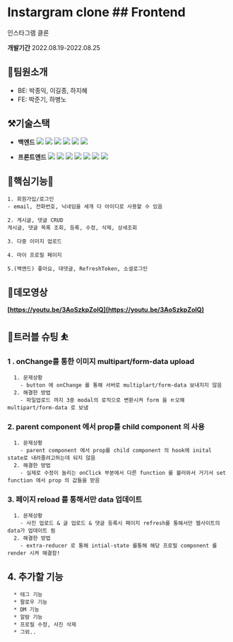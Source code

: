# Instargram clone ## Frontend

인스타그램 클론 

**개발기간**
2022.08.19-2022.08.25

## 👥팀원소개

- BE: 박종익, 이길종, 하지혜
- FE: 박준기, 하병노

## ⚒️기술스택

- **백엔드**
<img src="https://img.shields.io/badge/SpringBoot-6DB33F?style=flat&logo=SpringBoot&logoColor=white"/> <img src="https://img.shields.io/badge/Spring Security-6DB33F?style=flat&logo=Spring Security&logoColor=white"/> <img src="https://img.shields.io/badge/Java-007396?style=flat&logo=java&logoColor=white"/>  <img src="https://img.shields.io/badge/JWT-000000?style=flat&logo=JWT&logoColor=white"/> <img src="https://img.shields.io/badge/Gradle-02303A?style=flat&logo=Gradle&logoColor=white"/> <img src="https://img.shields.io/badge/amazon s3-569A31?flat&logo=Gradle&logo=amazons3&logoColor=green">

* **프론트엔드**
<img src="https://img.shields.io/badge/html5-E34F26?style=flat&logo=Gradle&logo=html5&logoColor=white"/> <img src="https://img.shields.io/badge/css-1572B6?style=flat&logo=css3&logo=Gradle&logoColor=white"/> <img src="https://img.shields.io/badge/javascript-F7DF1E?style=flat&logo=Gradle&logo=javascript&logoColor=black"/> <img src="https://img.shields.io/badge/react-61DAFB?style=flat&logo=react&logo=Gradle&logoColor=black"/> <img src="https://img.shields.io/badge/styled components-DB7093?style=flat&logo=Gradle&logo=styledcomponents&logoColor=pink"/> <img src="https://img.shields.io/badge/react query-61DAFB?style=flat&logo=Gradle&logo=reactquery&logoColor=FF4154"/> <img src="https://img.shields.io/badge/amazon s3-569A31?style=flat&logo=amazons3&logoColor=green">

## 🌟핵심기능🌟

```
1. 회원가입/로그인
- email, 전화번호, 닉네임을 세개 다 아이디로 사용할 수 있음 

2. 게시글, 댓글 CRUD 
게시글, 댓글 목록 조회, 등록, 수정, 삭제, 상세조회

3. 다중 이미지 업로드

4. 마이 프로필 페이지   

5.(백엔드) 좋아요, 대댓글, RefreshToken, 소셜로그인 

```

## 🎥데모영상

**[https://youtu.be/3AoSzkpZolQ](https://youtu.be/3AoSzkpZolQ)**

## 🏀트러블 슈팅 ⛹️

 ### 1 **. onChange를 통한 이미지 multipart/form-data upload**
```
  1. 문제상황
    - button 에 onChange 를 통해 서버로 multiplart/form-data 보내지지 않음
  2. 해결한 방법
    - 파일업로드 까지 3중 modal의 로직으로 변환시켜 form 을 ㅌ오해 multipart/form-data 로 보냄 
```


### 2. parent component 에서 prop를 child component 의 사용

```
  1. 문제상황
    - parent component 에서 prop를 child component 의 hook에 inital state로 내려줄려고하는데 되지 않음
  2. 해결한 방법
    - 실제로 수정이 눌리는 onClick 부분에서 다른 function 를 불러와서 거기서 set function 에서 prop 의 값들을 받음
```
    

### 3. 페이지 reload 를 통해서만 data 업데이트
```
  1. 문제상황
    - 사진 업로드 & 글 업로드 & 댓글 등록시 페이지 refresh를 통해서만 웹사이트의 data가 업데이트 됨
  2. 해결한 방법
    - extra-reducer 로 통해 intial-state 를통해 해당 프로필 component 를 render 시켜 해결함!
```
      
## 4. 추가할 기능
```
  * 태그 기능 
  * 팔로우 기능
  * DM 기능
  * 알람 기능
  * 프로필 수정, 사진 삭제
  * 그외..
```
